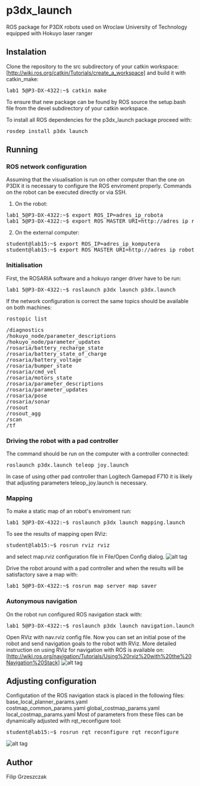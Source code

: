 p3dx_launch
===========

ROS package for P3DX robots used on Wroclaw University of Technology
equipped with Hokuyo laser ranger
## Instalation
Clone the repository to the src subdirectory of your catkin workspace:
[http://wiki.ros.org/catkin/Tutorials/create_a_workspace]
and build it with catkin_make:
<pre>
lab1_5@P3-DX-4322:~$ catkin_make
</pre>
To ensure that new package can be found by ROS source the setup.bash file from the devel subdirectory of your catkin workspace.

To install all ROS dependencies for the p3dx_launch package proceed with:
<pre>
rosdep install p3dx_launch
</pre>

## Running 

### ROS network configuration
Assuming that the visualisation is run on other computer than the one on P3DX it is necessary to 
configure the ROS enviroment properly.
Commands on the robot can be executed directly or via SSH.

1. On the robot:
<pre>
lab1_5@P3-DX-4322:~$ export ROS_IP=adres_ip_robota
lab1_5@P3-DX-4322:~$ export ROS_MASTER_URI=http://adres_ip_robota:11311
</pre>
2. On the external computer:
<pre>
student@lab15:~$ export ROS_IP=adres_ip_komputera
student@lab15:~$ export ROS_MASTER_URI=http://adres_ip_robota:11311
</pre>

### Initialisation
First, the ROSARIA software and a hokuyo ranger driver have to be run:
<pre>
lab1_5@P3-DX-4322:~$ roslaunch p3dx_launch p3dx.launch
</pre>
If the network configuration is correct the same topics should be available on both machines:
<pre>
rostopic list
</pre>
<pre>
/diagnostics
/hokuyo_node/parameter_descriptions
/hokuyo_node/parameter_updates
/rosaria/battery_recharge_state
/rosaria/battery_state_of_charge
/rosaria/battery_voltage
/rosaria/bumper_state
/rosaria/cmd_vel
/rosaria/motors_state
/rosaria/parameter_descriptions
/rosaria/parameter_updates
/rosaria/pose
/rosaria/sonar
/rosout
/rosout_agg
/scan
/tf
</pre>


### Driving the robot with a pad controller
The command should be run on the computer with a controller connected:
<pre>
roslaunch p3dx.launch teleop_joy.launch
</pre>
In case of using other pad controller than Logitech Gamepad F710 it is likely that adjusting parameters teleop_joy.launch is necessary.


### Mapping
To make a static map of an robot's enviroment run:
<pre>
lab1_5@P3-DX-4322:~$ roslaunch p3dx_launch mapping.launch
</pre>
To see the results of mapping open RViz:
<pre>
student@lab15:~$ rosrun rviz rviz
</pre>
and select map.rviz configuration file in File/Open Config dialog. 
![alt tag](http://diablo.ict.pwr.wroc.pl/~fgrzeszc/p3dx_launch/mapping.png)

Drive the robot around with a pad controller and when the results will be satisfactory
save a map with:
<pre>
lab1_5@P3-DX-4322:~$ rosrun map_server map_saver
</pre>

### Autonymous navigation
On the robot run configured ROS navigation stack with:
<pre>
lab1_5@P3-DX-4322:~$ roslaunch p3dx_launch navigation.launch
</pre>
Open RViz with nav.rviz config file.
Now you can set an initial pose of the robot and send navigation goals to the robot with RViz.
More detailed instruction on using RViz for navigation with ROS is available on:
[http://wiki.ros.org/navigation/Tutorials/Using%20rviz%20with%20the%20Navigation%20Stack]
![alt tag](http://diablo.ict.pwr.wroc.pl/~fgrzeszc/p3dx_launch/nav.png)

## Adjusting configuration
Configutation of the ROS navigation stack is placed in the following files:
base_local_planner_params.yaml	
costmap_common_params.yaml
global_costmap_params.yaml 
local_costmap_params.yaml
Most of parameters from these files can be dynamically adjusted with rqt_reconfigure tool:
<pre>
student@lab15:~$ rosrun rqt_reconfigure rqt_reconfigure
</pre>
![alt tag](http://diablo.ict.pwr.wroc.pl/~fgrzeszc/p3dx_launch/reconfigure.png)


## Author
Filip Grzeszczak

